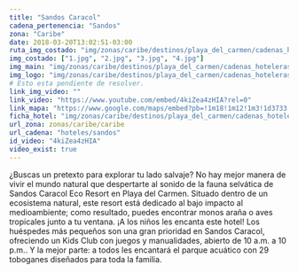 ```yaml
---
title: "Sandos Caracol"
cadena_pertenencia: "Sandos"
zona: "Caribe"
date: 2018-03-20T13:02:51-03:00
ruta_img_costado: "img/zonas/caribe/destinos/playa_del_carmen/cadenas_hoteleras/sandos/sandos_caracol/imagenes_hotel/"
img_costado: ["1.jpg", "2.jpg", "3.jpg", "4.jpg"]
img_main: "img/zonas/caribe/destinos/playa_del_carmen/cadenas_hoteleras/sandos/sandos_caracol/sandos_caracol.jpg"
img_logo: "img/zonas/caribe/destinos/playa_del_carmen/cadenas_hoteleras/sandos/sandos_caracol/logo_hotel/logo_sandos_caracol.jpg"
# Esto esta pendiente de resolver.
link_img_video: ""
link_video: "https://www.youtube.com/embed/4kiZea4zHIA?rel=0"
link_mapa: "https://www.google.com/maps/embed?pb=!1m18!1m12!1m3!1d3733.2351007309635!2d-87.03921678507352!3d20.660012086199345!2m3!1f0!2f0!3f0!3m2!1i1024!2i768!4f13.1!3m3!1m2!1s0x8f4e5d1373869c1f%3A0x73c6152510886982!2sSandos+Caracol+Eco+Resort!5e0!3m2!1ses!2scl!4v1521563026753"
ficha_hotel: "img/zonas/caribe/destinos/playa_del_carmen/cadenas_hoteleras/sandos/sandos_caracol/sandos_caracol.pdf"
url_zona: zonas/caribe/caribe
url_cadena: "hoteles/sandos"
id_video: "4kiZea4zHIA"
video_exist: true
---
```

¿Buscas un pretexto para explorar tu lado salvaje? No hay mejor manera de vivir el mundo natural que despertarte al sonido de la fauna selvática de Sandos Caracol Eco Resort en Playa del Carmen. Situado dentro de un ecosistema natural, este resort está dedicado al bajo impacto al medioambiente; como resultado, puedes encontrar monos araña o aves tropicales junto a tu ventana. ¡A los niños les encanta este hotel! Los huéspedes más pequeños son una gran prioridad en Sandos Caracol, ofreciendo un Kids Club con juegos y manualidades, abierto de 10 a.m. a 10 p.m.. Y la mejor parte: a todos les encantará el parque acuático con 29 toboganes diseñados para toda la familia.
